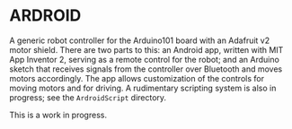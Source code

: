 # ARDROID
A generic robot controller for the Arduino101 board with an Adafruit v2 motor shield. There are two parts to this: an Android app, written with MIT App Inventor 2, serving as a remote control for the robot; and an Arduino sketch that receives signals from the controller over Bluetooth and moves motors accordingly. The app allows customization of the controls for moving motors and for driving. A rudimentary scripting system is also in progress; see the `ArdroidScript` directory.

This is a work in progress.